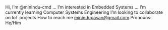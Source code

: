 Hi, I’m @minindu-cmd ...
I’m interested in Embedded Systems ...
I’m currently learning Computer Systems Engineering
I’m looking to collaborate on IoT projects
How to reach me minindupasan@gmail.com
Pronouns: He/Him
